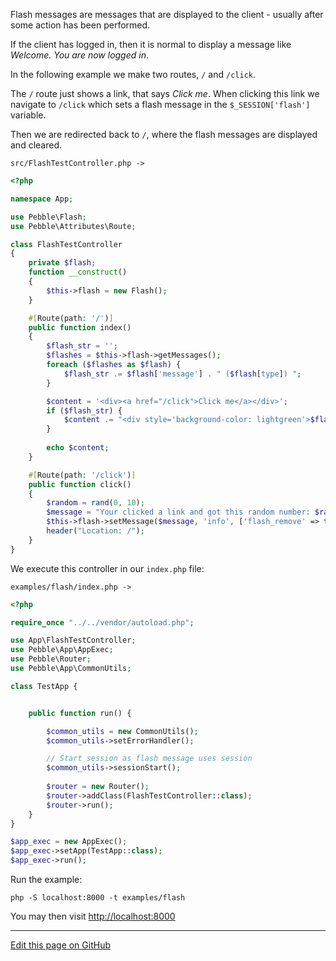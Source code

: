 Flash messages are messages that are displayed to the client -
usually after some action has been performed. 

If the client has logged in, then it is normal to display 
a message like *Welcome. You are now logged in*.

In the following example we make two routes, `/` and `/click`. 

The `/` route just shows a link, that says *Click me*. When 
clicking this link we navigate to `/click` which sets a flash message
in the `$_SESSION['flash']` variable. 

Then we are redirected back to `/`, where the flash messages are 
displayed and cleared.  

```src/FlashTestController.php ->```

~~~php
<?php

namespace App;

use Pebble\Flash;
use Pebble\Attributes\Route;

class FlashTestController
{
    private $flash;
    function __construct()
    {
        $this->flash = new Flash();
    }

    #[Route(path: '/')]
    public function index()
    {
        $flash_str = '';
        $flashes = $this->flash->getMessages();
        foreach ($flashes as $flash) {
            $flash_str .= $flash['message'] . " ($flash[type]) ";
        }

        $content = '<div><a href="/click">Click me</a></div>';
        if ($flash_str) {
            $content .= "<div style='background-color: lightgreen'>$flash_str</div>";
        }
        
        echo $content;
    }

    #[Route(path: '/click')]
    public function click()
    {
        $random = rand(0, 10);
        $message = "Your clicked a link and got this random number: $random";
        $this->flash->setMessage($message, 'info', ['flash_remove' => true]);
        header("Location: /");
    }
}

~~~

We execute this controller in our `index.php` file: 

```examples/flash/index.php ->```

~~~php
<?php

require_once "../../vendor/autoload.php";

use App\FlashTestController;
use Pebble\App\AppExec;
use Pebble\Router;
use Pebble\App\CommonUtils;

class TestApp {


    public function run() {

        $common_utils = new CommonUtils();
        $common_utils->setErrorHandler();

        // Start session as flash message uses session
        $common_utils->sessionStart();
        
        $router = new Router();
        $router->addClass(FlashTestController::class);
        $router->run();
    }
}

$app_exec = new AppExec();
$app_exec->setApp(TestApp::class);
$app_exec->run();

~~~

Run the example: 

    php -S localhost:8000 -t examples/flash

You may then visit [http://localhost:8000](http://localhost:8000)



<hr /><a href='https://github.com/diversen/pebble-framework-docs/blob/main/src-docs/910-Flash.md'>Edit this page on GitHub</a>